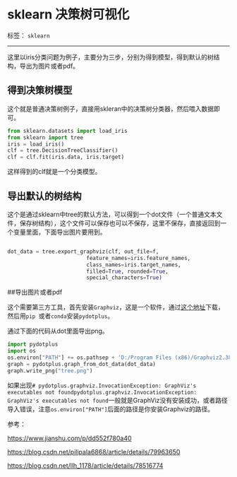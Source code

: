 ﻿# sklearn 决策树可视化

标签： `sklearn`

---

这里以iris分类问题为例子，主要分为三步，分别为得到模型，得到默认的树结构，导出为图片或者pdf。

## 得到决策树模型   

这个就是普通决策树例子，直接用skleran中的决策树分类器，然后喂入数据即可。  

```python
from sklearn.datasets import load_iris
from sklearn import tree
iris = load_iris()
clf = tree.DecisionTreeClassifier()
clf = clf.fit(iris.data, iris.target)
```  

这样得到的clf就是一个分类模型。  

## 导出默认的树结构  

这个是通过sklearn中tree的默认方法，可以得到一个dot文件（一个普通文本文件，保存树结构），这个文件可以保存也可以不保存，这里不保存，直接返回到一个变量里面，下面导出图片要用到。  
```python  

dot_data = tree.export_graphviz(clf, out_file=f,
                         feature_names=iris.feature_names,
                         class_names=iris.target_names,
                         filled=True, rounded=True,
                         special_characters=True)

```  

##导出图片或者pdf  

这个需要第三方工具，首先安装`Graphviz`，这是一个软件，通过[这个地址][1]下载，然后用`pip `或者`conda`安装`pydotplus`。  

通过下面的代码从dot里面导出png。  

```python
import pydotplus
import os
os.environ["PATH"] += os.pathsep + 'D:/Program Files (x86)/Graphviz2.38/bin/'
graph = pydotplus.graph_from_dot_data(dot_data)
graph.write_png("tree.png")
```  

如果出现`# pydotplus.graphviz.InvocationException: GraphViz's executables not foundpydotplus.graphviz.InvocationException: GraphViz's executables not found`一般就是GraphViz没有安装成功，或者路径导入错误，注意`os.environ["PATH"]`后面的路径是你安装Graphviz的路径。  

参考：  

https://www.jianshu.com/p/dd552f780a40 

https://blog.csdn.net/pilipala6868/article/details/79963650  

https://blog.csdn.net/llh_1178/article/details/78516774


  [1]: http://www.graphviz.org/download/
